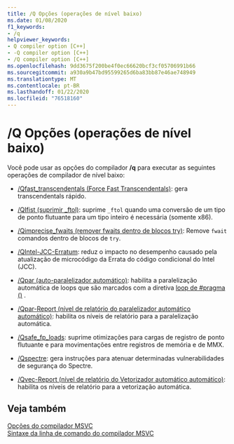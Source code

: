 ```yaml
---
title: /Q Opções (operações de nível baixo)
ms.date: 01/08/2020
f1_keywords:
- /q
helpviewer_keywords:
- Q compiler option [C++]
- -Q compiler option [C++]
- /Q compiler option [C++]
ms.openlocfilehash: 9dd3675f200be4f0ec66620bcf3cf05706991b66
ms.sourcegitcommit: a930a9b47bd95599265d6ba83bb87e46ae748949
ms.translationtype: MT
ms.contentlocale: pt-BR
ms.lasthandoff: 01/22/2020
ms.locfileid: "76518160"
---
```

# <a name="q-options-low-level-operations"></a>/Q Opções (operações de nível baixo)

Você pode usar as opções do compilador **/q** para executar as seguintes operações de compilador de nível baixo:

- [/Qfast_transcendentals (Force Fast Transcendentals)](qfast-transcendentals-force-fast-transcendentals.md): gera transcendentals rápido.

- [/QIfist (suprimir _ftol)](qifist-suppress-ftol.md): suprime `_ftol` quando uma conversão de um tipo de ponto flutuante para um tipo inteiro é necessária (somente x86).

- [/Qimprecise_fwaits (remover fwaits dentro de blocos try)](qimprecise-fwaits-remove-fwaits-inside-try-blocks.md): Remove `fwait` comandos dentro de blocos de `try`.

- [/QIntel-JCC-Erratum](qintel-jcc-erratum.md): reduz o impacto no desempenho causado pela atualização de microcódigo da Errata do código condicional do Intel (JCC).

- [/Qpar (auto-paralelizador automático)](qpar-auto-parallelizer.md): habilita a paralelização automática de loops que são marcados com a diretiva [loop de #pragma ()](../../preprocessor/loop.md) .

- [/Qpar-Report (nível de relatório do paralelizador automático automático)](qpar-report-auto-parallelizer-reporting-level.md): habilita os níveis de relatório para a paralelização automática.

- [/Qsafe_fp_loads](qsafe-fp-loads.md): suprime otimizações para cargas de registro de ponto flutuante e para movimentações entre registros de memória e de MMX.

- [/Qspectre](qspectre.md): gera instruções para atenuar determinadas vulnerabilidades de segurança do Spectre.

- [/Qvec-Report (nível de relatório do Vetorizador automático automático)](qvec-report-auto-vectorizer-reporting-level.md): habilita os níveis de relatório para a vetorização automática.

## <a name="see-also"></a>Veja também

[Opções do compilador MSVC](compiler-options.md)<br/>
[Sintaxe da linha de comando do compilador MSVC](compiler-command-line-syntax.md)
